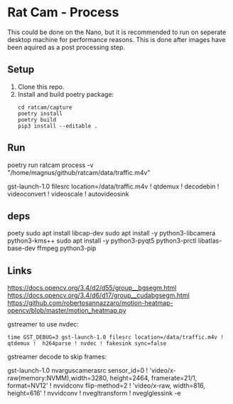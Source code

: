 # Rat Cam - Process
This could be done on the Nano, but it is recommended to run on seperate desktop machine for performance reasons. This is done after images have been aquired as a post processing step.

## Setup
1. Clone this repo.
2. Install and build poetry package:
    ```
    cd ratcam/capture
    poetry install
    poetry build
    pip3 install --editable .
    ```
## Run
poetry run ratcam process -v "/home/magnus/github/ratcam/data/traffic.m4v"

gst-launch-1.0 filesrc location=/data/traffic.m4v ! qtdemux ! decodebin ! videoconvert ! videoscale ! autovideosink


## deps
poety
sudo apt install libcap-dev
sudo apt install -y python3-libcamera python3-kms++
sudo apt install -y python3-pyqt5 python3-prctl libatlas-base-dev ffmpeg python3-pip


## Links
https://docs.opencv.org/3.4/d2/d55/group__bgsegm.html
https://docs.opencv.org/3.4/d6/d17/group__cudabgsegm.html
https://github.com/robertosannazzaro/motion-heatmap-opencv/blob/master/motion_heatmap.py

gstreamer to use nvdec:
```
time GST_DEBUG=3 gst-launch-1.0 filesrc location=/data/traffic.m4v ! qtdemux !  h264parse ! nvdec ! fakesink sync=false
```
gstreamer decode to skip frames:


gst-launch-1.0 nvarguscamerasrc sensor_id=0 ! 'video/x-raw(memory:NVMM),width=3280, height=2464, framerate=21/1, format=NV12' ! nvvidconv flip-method=2 ! 'video/x-raw, width=816, height=616' ! nvvidconv ! nvegltransform ! nveglglessink -e
